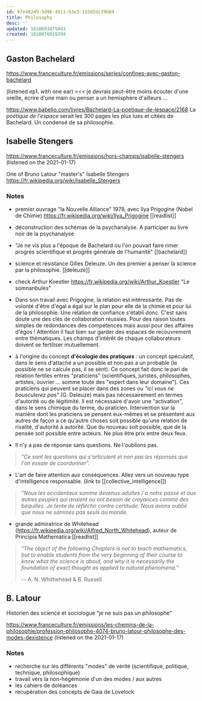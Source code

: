 ```yaml
---
id: 97e40249-3d96-4511-b3e3-133d2dc29b84
title: Philosophy
desc: ''
updated: 1610893475043
created: 1610876019394
---
```

## Gaston Bachelard

https://www.franceculture.fr/emissions/series/confines-avec-gaston-bachelard

(listened ep1. with one ear) <<< je devrais peut-être moins écouter d'une oreille, écrire d'une main ou penser a un hemisphère d'ailleurs ...

https://www.babelio.com/livres/Bachelard-La-poetique-de-lespace/2168
La _poétique de l'espace_ serait les 300 pages les plus lues et citées de Bachelard. Un condensé de sa philosophie.

## Isabelle Stengers

https://www.franceculture.fr/emissions/hors-champs/isabelle-stengers
(listened on the 2021-01-17)

One of Bruno Latour "master's" Isabelle Stengers
https://fr.wikipedia.org/wiki/Isabelle_Stengers

### Notes

* premier ouvrage "la Nouvelle Alliance" 1979, avec Ilya Prigogine (Nobel de Chimie) https://fr.wikipedia.org/wiki/Ilya_Prigogine [[readlist]]
* déconstruction des schémas de la psychanalyse. A participer au livre noir de la psychanalyse
* "Je ne vis plus a l'époque de Bachelard ou l'on pouvait faire rimer progrès scientifique et progrès générale de l'humanité" [[bachelard]]
* science et résistance Gilles Deleuze. Un des premier a penser la science par la philosophie. [[deleuze]]
* check Arthur Koestler https://fr.wikipedia.org/wiki/Arthur_Koestler "Le somnanbules"
* Dans son travail avec Prigogine, la relation est intéressante. Pas de volonté d'être d'égal a égal sur le plan pour elle de la chimie et pour lui de la philosophie. Une relation de confiance s'établi donc. C'est sans doute une des clés de collaboration réussies. Pour des raison toutes simples de redondances des compétences mais aussi pour des affaires d'égos ! Attention il faut bien sur garder des espaces de recouvrement entre thématiques. Les champs d'intérêt de chaque collaborateurs doivent se fertiliser mutuellement.

* à l'origine du concept **d'écologie des pratiques** : un concept spéculatif, dans le sens d'attaché a un possible et non pas a un probable (le possible ne se calcule pas, il se sent).
Ce concept fait donc le pari de relation fertiles entres "praticiens" (scientifiques, juristes, philosophes, artistes, ouvrier ... somme toute des "expert dans leur domaine"). Ces praticiens qui peuvent se placer dans des zones ou _"ici vous ne bousculerez pas"_ (G. Deleuze) mais pas nécessairement en termes d'autorité ou de légitimité. Il est nécessaire d'avoir une "activation", dans le sens chimique du terme, du praticien. Intervention sur la manière dont les praticiens se pensent eux-mêmes et se présentent aux autres de façon a ce qu'autre choses soit possible qu'une relation de rivalité, d'autorité à autorité. Que du nouveau soit possible, que de la pensée soit possible entre acteurs. Ne plus être prix entre deux feux.

* Il n'y a pas de réponse sans questions. Ne l'oublions pas.

> _"Ce sont les questions qui s'articulent et non pas les réponses que l'on essaie de coordonner"._

* L'art de faire attention aux conséquences. Allez vers un nouveau type d'intelligence responsable. (link to [[collective_intelligence]])

> _"Nous les occidentaux somme devenus adultes / a notre passé et aux autres peuples qui avaient ou ont besoin de croyances comme des béquilles. Je tente de réfléchir contre certitude. Nous avons oublié que nous ne sommes pas seuls au monde._


* grande admiratrice de Whitehead (https://fr.wikipedia.org/wiki/Alfred_North_Whitehead), auteur de Principia Mathematica [[readlist]]

> _"The object of the following Chapters is not to teach mathematics, but to enable students from the very beginning of their course to know what the science is about, and why it is necessarily the foundation of exact thought as applied to natural phenomena."_
>
> -- A. N. Whithehead & B. Russell 




## B. Latour

Historien des science et sociologue "je ne suis pas un philosophe"

https://www.franceculture.fr/emissions/les-chemins-de-la-philosophie/profession-philosophe-4074-bruno-latour-philosophe-des-modes-dexistence (listened on the 2021-01-17)

### Notes 

* recherche sur les différents "modes" de vérité (scientifique, politique, technique, philosophique)
* travail vers la non-hégémonie d'un des modes / aux autres 
* les cahiers de doléances
* recupération des concepts de Gaia de Lovelock
